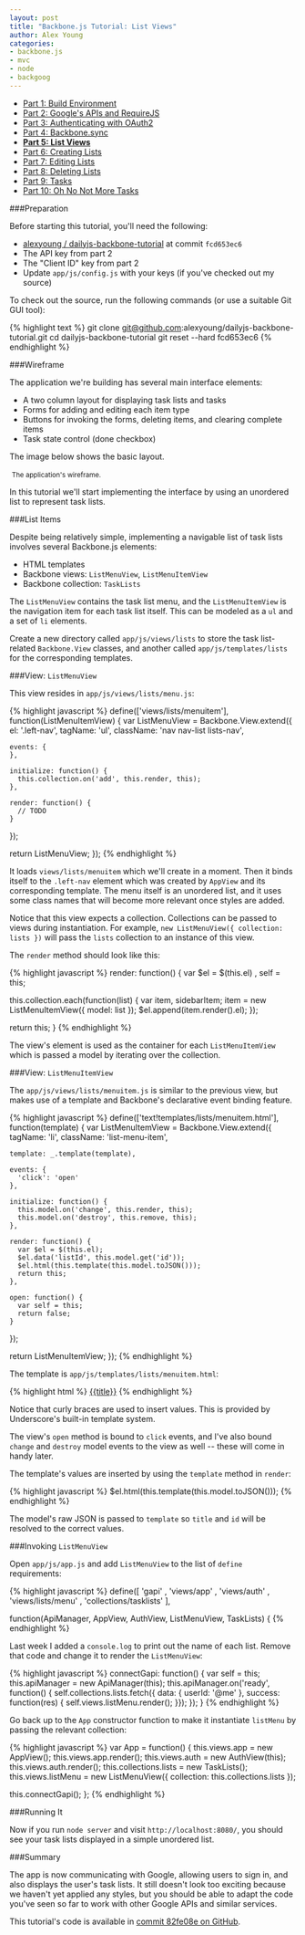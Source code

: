 ```yaml
---
layout: post
title: "Backbone.js Tutorial: List Views"
author: Alex Young
categories: 
- backbone.js
- mvc
- node
- backgoog
---
```


<ul class="parts">
  <li><a href="http://dailyjs.com/2012/11/29/backbone-tutorial-1/">Part 1: Build Environment</a></li>
  <li><a href="http://dailyjs.com/2012/12/06/backbone-tutorial-2/">Part 2: Google's APIs and RequireJS</a></li>
  <li><a href="http://dailyjs.com/2012/12/13/backbone-tutorial-3/">Part 3: Authenticating with OAuth2</a></li>
  <li><a href="http://dailyjs.com/2012/12/20/backbone-tutorial-4/">Part 4: Backbone.sync</a></li>
  <li><a href="http://dailyjs.com/2012/12/27/backbone-tutorial-5/"><strong>Part 5: List Views</strong></a></li>
  <li><a href="http://dailyjs.com/2013/01/03/backbone-tutorial-6/">Part 6: Creating Lists</a></li>
  <li><a href="http://dailyjs.com/2013/01/10/backbone-tutorial-7/">Part 7: Editing Lists</a></li>
  <li><a href="http://dailyjs.com/2013/01/17/backbone-tutorial-8/">Part 8: Deleting Lists</a></li>
  <li><a href="http://dailyjs.com/2013/01/24/backbone-tutorial-9/">Part 9: Tasks</a></li>
  <li><a href="http://dailyjs.com/2013/01/31/backbone-tutorial-10/">Part 10: Oh No Not More Tasks</a></li>
</ul>

###Preparation

Before starting this tutorial, you'll need the following:

* [alexyoung / dailyjs-backbone-tutorial](https://github.com/alexyoung/dailyjs-backbone-tutorial) at commit `fcd653ec6`
* The API key from part 2
* The "Client ID" key from part 2
* Update `app/js/config.js` with your keys (if you've checked out my source)

To check out the source, run the following commands (or use a suitable Git GUI tool):

{% highlight text %}
git clone git@github.com:alexyoung/dailyjs-backbone-tutorial.git
cd dailyjs-backbone-tutorial
git reset --hard fcd653ec6
{% endhighlight %}

###Wireframe

The application we're building has several main interface elements:

* A two column layout for displaying task lists and tasks
* Forms for adding and editing each item type
* Buttons for invoking the forms, deleting items, and clearing complete items
* Task state control (done checkbox)

The image below shows the basic layout.

<div class="image">
  <img src="/images/posts/backbone-tutorial-wireframe.jpg" alt="" />
  <small>The application's wireframe.</small>
</div>

In this tutorial we'll start implementing the interface by using an unordered list to represent task lists.

###List Items

Despite being relatively simple, implementing a navigable list of task lists involves several Backbone.js elements:

* HTML templates
* Backbone views: `ListMenuView`, `ListMenuItemView`
* Backbone collection: `TaskLists`

The `ListMenuView` contains the task list menu, and the `ListMenuItemView` is the navigation item for each task list itself.  This can be modeled as a `ul` and a set of `li` elements.

Create a new directory called `app/js/views/lists` to store the task list-related `Backbone.View` classes, and another called `app/js/templates/lists` for the corresponding templates.

###View: `ListMenuView`

This view resides in `app/js/views/lists/menu.js`:

{% highlight javascript %}
define(['views/lists/menuitem'], function(ListMenuItemView) {
  var ListMenuView = Backbone.View.extend({
    el: '.left-nav',
    tagName: 'ul',
    className: 'nav nav-list lists-nav',

    events: {
    },

    initialize: function() {
      this.collection.on('add', this.render, this);
    },

    render: function() {
      // TODO
    }
  });

  return ListMenuView;
});
{% endhighlight %}

It loads `views/lists/menuitem` which we'll create in a moment.  Then it binds itself to the `.left-nav` element which was created by `AppView` and its corresponding template.  The menu itself is an unordered list, and it uses some class names that will become more relevant once styles are added.

Notice that this view expects a collection.  Collections can be passed to views during instantiation.  For example, `new ListMenuView({ collection: lists })` will pass the `lists` collection to an instance of this view.

The `render` method should look like this:

{% highlight javascript %}
render: function() {
  var $el = $(this.el)
    , self = this;

  this.collection.each(function(list) {
    var item, sidebarItem;
    item = new ListMenuItemView({ model: list });
    $el.append(item.render().el);
  });

  return this;
}
{% endhighlight %}

The view's element is used as the container for each `ListMenuItemView` which is passed a model by iterating over the collection.

###View: `ListMenuItemView`

The `app/js/views/lists/menuitem.js` is similar to the previous view, but makes use of a template and Backbone's declarative event binding feature.

{% highlight javascript %}
define(['text!templates/lists/menuitem.html'], function(template) {
  var ListMenuItemView = Backbone.View.extend({
    tagName: 'li',
    className: 'list-menu-item',

    template: _.template(template),

    events: {
      'click': 'open'
    },

    initialize: function() {
      this.model.on('change', this.render, this);
      this.model.on('destroy', this.remove, this);
    },

    render: function() {
      var $el = $(this.el);
      $el.data('listId', this.model.get('id'));
      $el.html(this.template(this.model.toJSON()));
      return this;
    },

    open: function() {
      var self = this;
      return false;
    }
  });

  return ListMenuItemView;
});
{% endhighlight %}

The template is `app/js/templates/lists/menuitem.html`:

{% highlight html %}
<a href="#" class="list-title" data-list-id="{{id}}">{{title}}</a>
{% endhighlight %}

Notice that curly braces are used to insert values.  This is provided by Underscore's built-in template system.

The view's `open` method is bound to `click` events, and I've also bound `change` and `destroy` model events to the view as well -- these will come in handy later.

The template's values are inserted by using the `template` method in `render`:

{% highlight javascript %}
$el.html(this.template(this.model.toJSON()));
{% endhighlight %}

The model's raw JSON is passed to `template` so `title` and `id` will be resolved to the correct values.

###Invoking `ListMenuView`

Open `app/js/app.js` and add `ListMenuView` to the list of `define` requirements:

{% highlight javascript %}
define([
  'gapi'
, 'views/app'
, 'views/auth'
, 'views/lists/menu'
, 'collections/tasklists'
],

function(ApiManager, AppView, AuthView, ListMenuView, TaskLists) {
{% endhighlight %}

Last week I added a `console.log` to print out the name of each list.  Remove that code and change it to render the `ListMenuView`:

{% highlight javascript %}
connectGapi: function() {
  var self = this;
  this.apiManager = new ApiManager(this);
  this.apiManager.on('ready', function() {
    self.collections.lists.fetch({ data: { userId: '@me' }, success: function(res) {
      self.views.listMenu.render();
    }});
  });
}
{% endhighlight %}

Go back up to the `App` constructor function to make it instantiate `listMenu` by passing the relevant collection:

{% highlight javascript %}
var App = function() {
  this.views.app = new AppView();
  this.views.app.render();
  this.views.auth = new AuthView(this);
  this.views.auth.render();
  this.collections.lists = new TaskLists();
  this.views.listMenu = new ListMenuView({ collection: this.collections.lists });

  this.connectGapi();
};
{% endhighlight %}

###Running It

Now if you run `node server` and visit `http://localhost:8080/`, you should see your task lists displayed in a simple unordered list.

###Summary

The app is now communicating with Google, allowing users to sign in, and also displays the user's task lists.  It still doesn't look too exciting because we haven't yet applied any styles, but you should be able to adapt the code you've seen so far to work with other Google APIs and similar services.

This tutorial's code is available in [commit 82fe08e on GitHub](https://github.com/alexyoung/dailyjs-backbone-tutorial/tree/82fe08ebff2cbc71350870dcd1a2c1b49f57f22d).

